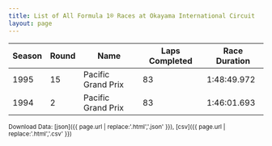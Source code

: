 ```yaml
---
title: List of All Formula 1® Races at Okayama International Circuit
layout: page
---
```


| Season | Round | Name | Laps Completed | Race Duration |
|--|--|--|--|--|
| 1995 | 15 | Pacific Grand Prix | 83 | 1:48:49.972 |
| 1994 | 2 | Pacific Grand Prix | 83 | 1:46:01.693 |

<small>Download Data: [json]({{ page.url | replace:'.html','.json' }}), [csv]({{ page.url | replace:'.html','.csv' }})</small>

